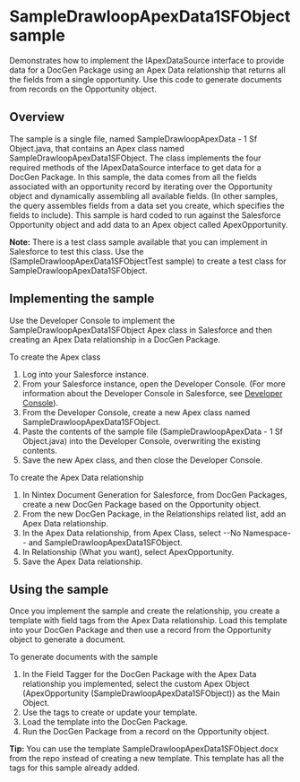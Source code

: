 SampleDrawloopApexData1SFObject sample
======================================

Demonstrates how to implement the IApexDataSource interface to provide data for a DocGen Package using an Apex Data relationship that returns all the fields from a single opportunity. Use this code to generate documents from records on the Opportunity object.

Overview
--------

The sample is a single file, named SampleDrawloopApexData - 1 Sf Object.java, that contains an Apex class named SampleDrawloopApexData1SFObject. The class implements the four required methods of the IApexDataSource interface to get data for a DocGen Package. In this sample, the data comes from all the fields associated with an opportunity record by iterating over the Opportunity object and dynamically assembling all available fields. (In other samples, the query assembles fields from a data set you create, which specifies the fields to include). This sample is hard coded to run against the Salesforce Opportunity object and add data to an Apex object called ApexOpportunity.

**Note:** There is a test class sample available that you can implement in Salesforce to test this class. Use the (SampleDrawloopApexData1SFObjectTest sample) to create a test class for SampleDrawloopApexData1SFObject.

Implementing the sample
-----------------------

Use the Developer Console to implement the SampleDrawloopApexData1SFObject Apex class in Salesforce and then creating an Apex Data relationship in a DocGen Package.

To create the Apex class

1. Log into your Salesforce instance.
1. From your Salesforce instance, open the Developer Console. (For more information about the Developer Console in Salesforce, see [Developer Console](https://developer.salesforce.com/page/Developer_Console)).
1. From the Developer Console, create a new Apex class named SampleDrawloopApexData1SFObject.
1. Paste the contents of the sample file (SampleDrawloopApexData - 1 Sf Object.java) into the Developer Console, overwriting the existing contents.
1. Save the new Apex class, and then close the Developer Console.

To create the Apex Data relationship

1. In Nintex Document Generation for Salesforce, from DocGen Packages, create a new DocGen Package based on the Opportunity object.
1. From the new DocGen Package, in the Relationships related list, add an Apex Data relationship.
1. In the Apex Data relationship, from Apex Class, select --No Namespace-- and SampleDrawloopApexData1SFObject.
1. In Relationship (What you want), select ApexOpportunity.
1. Save the Apex Data relationship.

Using the sample
----------------

Once you implement the sample and create the relationship, you create a template with field tags from the Apex Data relationship. Load this template into your DocGen Package and then use a record from the Opportunity object to generate a document.

To generate documents with the sample

1. In the Field Tagger for the DocGen Package with the Apex Data relationship you implemented, select the custom Apex Object (ApexOpportunity (SampleDrawloopApexData1SFObject)) as the Main Object.
1. Use the tags to create or update your template.
1. Load the template into the DocGen Package.
1. Run the DocGen Package from a record on the Opportunity object.

**Tip:** You can use the template SampleDrawloopApexData1SFObject.docx from the repo instead of creating a new template. This template has all the tags for this sample already added.
